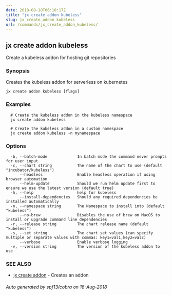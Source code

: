 ```yaml
---
date: 2018-08-18T06:10:17Z
title: "jx create addon kubeless"
slug: jx_create_addon_kubeless
url: /commands/jx_create_addon_kubeless/
---
```

## jx create addon kubeless

Create a kubeless addon for hosting git repositories

### Synopsis

Creates the kubeless addon for serverless on kubernetes

```
jx create addon kubeless [flags]
```

### Examples

```
  # Create the kubeless addon in the kubeless namespace
  jx create addon kubeless
  
  # Create the kubeless addon in a custom namespace
  jx create addon kubeless -n mynamespace
```

### Options

```
  -b, --batch-mode             In batch mode the command never prompts for user input
  -c, --chart string           The name of the chart to use (default "incubator/kubeless")
      --headless               Enable headless operation if using browser automation
      --helm-update            Should we run helm update first to ensure we use the latest version (default true)
  -h, --help                   help for kubeless
      --install-dependencies   Should any required dependencies be installed automatically
  -n, --namespace string       The Namespace to install into (default "kubeless")
      --no-brew                Disables the use of brew on MacOS to install or upgrade command line dependencies
  -r, --release string         The chart release name (default "kubeless")
  -s, --set string             The chart set values (can specify multiple or separate values with commas: key1=val1,key2=val2)
      --verbose                Enable verbose logging
  -v, --version string         The version of the kubeless addon to use
```

### SEE ALSO

* [jx create addon](/commands/jx_create_addon/)	 - Creates an addon

###### Auto generated by spf13/cobra on 18-Aug-2018
